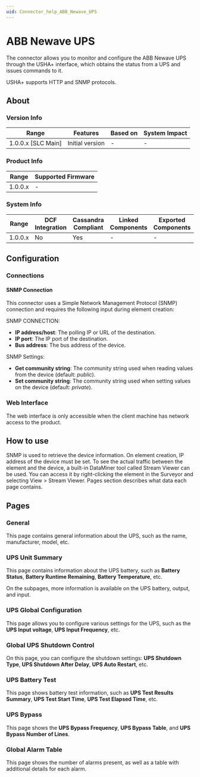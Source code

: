 ```yaml
---
uid: Connector_help_ABB_Newave_UPS
---
```


# ABB Newave UPS

The connector allows you to monitor and configure the ABB Newave UPS through the USHA+ interface, which obtains the status from a UPS and issues commands to it.

USHA+ supports HTTP and SNMP protocols.

## About

### Version Info

| Range              | Features        | Based on | System Impact |
|--------------------|-----------------|----------|---------------|
| 1.0.0.x [SLC Main] | Initial version | -        | -             |

### Product Info

| Range   | Supported Firmware |
|---------|--------------------|
| 1.0.0.x | -                  |

### System Info

| Range   | DCF Integration | Cassandra Compliant | Linked Components | Exported Components |
|---------|-----------------|---------------------|-------------------|---------------------|
| 1.0.0.x | No              | Yes                 | -                 | -                   |

## Configuration

### Connections

#### SNMP Connection

This connector uses a Simple Network Management Protocol (SNMP) connection and requires the following input during element creation:

SNMP CONNECTION:

- **IP address/host**: The polling IP or URL of the destination.
- **IP port**: The IP port of the destination.
- **Bus address**: The bus address of the device.

SNMP Settings:

- **Get community string**: The community string used when reading values from the device (default: *public*).
- **Set community string**: The community string used when setting values on the device (default: *private*).

### Web Interface

The web interface is only accessible when the client machine has network access to the product.

## How to use

SNMP is used to retrieve the device information. On element creation, IP address of the device must be set.
To see the actual traffic between the element and the device, a built-in DataMiner tool called Stream Viewer can be used. You can access it by right-clicking the element in the Surveyor and selecting View \> Stream Viewer.
Pages section describes what data each page contains.

## Pages

### General

This page contains general information about the UPS, such as the name, manufacturer, model, etc.

### UPS Unit Summary

This page contains information about the UPS battery, such as **Battery Status**, **Battery Runtime Remaining**, **Battery Temperature**, etc.

On the subpages, more information is available on the UPS battery, output, and input.

### UPS Global Configuration

This page allows you to configure various settings for the UPS, such as the **UPS Input voltage**, **UPS Input Frequency**, etc.

### Global UPS Shutdown Control

On this page, you can configure the shutdown settings: **UPS Shutdown Type**, **UPS Shutdown After Delay**, **UPS Auto Restart**, etc.

### UPS Battery Test

This page shows battery test information, such as **UPS Test Results Summary**, **UPS Test Start Time**, **UPS Test Elapsed Time**, etc.

### UPS Bypass

This page shows the **UPS Bypass Frequency**, **UPS Bypass Table**, and **UPS Bypass Number of Lines**.

### Global Alarm Table

This page shows the number of alarms present, as well as a table with additional details for each alarm.
